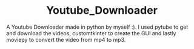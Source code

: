 <h1 align="center">Youtube_Downloader</h1>

<p> A Youtube Downloader made in python by myself :). I used pytube to get and download the videos, customtkinter to create the GUI and lastly moviepy to convert the video from mp4 to mp3.</p> 
